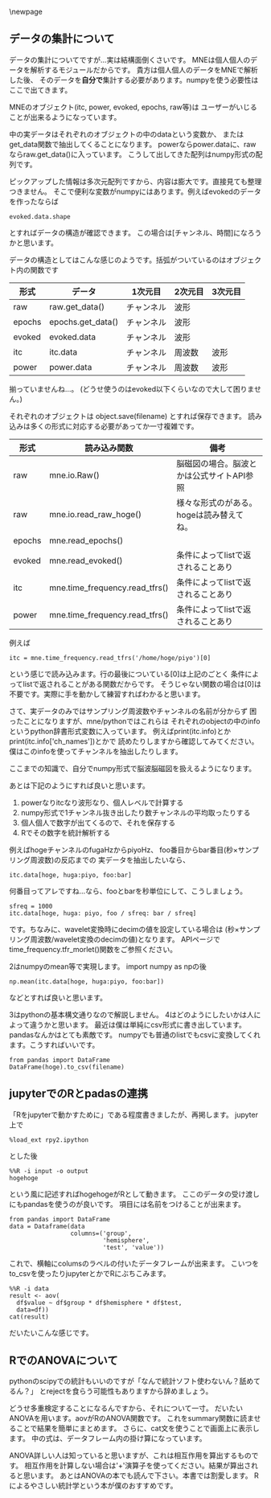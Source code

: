 \newpage

## データの集計について

データの集計についてですが…実は結構面倒くさいです。
MNEは個人個人のデータを解析するモジュールだからです。
貴方は個人個人のデータをMNEで解析した後、
そのデータを**自分で**集計する必要があります。numpyを使う必要性はここで出てきます。

MNEのオブジェクト(itc, power, evoked, epochs, raw等)は
ユーザーがいじることが出来るようになっています。

中の実データはそれぞれのオブジェクトの中のdataという変数か、
またはget_data関数で抽出してくることになります。
powerならpower.dataに、rawならraw.get_data()に入っています。
こうして出してきた配列はnumpy形式の配列です。

ピックアップした情報は多次元配列ですから、内容は膨大です。直接見ても整理つきません。
そこで便利な変数がnumpyにはあります。例えばevokedのデータを作ったならば

```{frame=single}
evoked.data.shape
```

とすればデータの構造が確認できます。
この場合は[チャンネル、時間]になろうかと思います。

データの構造としてはこんな感じのようです。括弧がついているのはオブジェクト内の関数です

| 形式   | データ            | 1次元目    | 2次元目 | 3次元目 |
| --     | --                | --         | --      | --      |
| raw    | raw.get_data()    | チャンネル | 波形    |         |
| epochs | epochs.get_data() | チャンネル | 波形    |         |
| evoked | evoked.data       | チャンネル | 波形    |         |
| itc    | itc.data          | チャンネル | 周波数  | 波形    |
| power  | power.data        | チャンネル | 周波数  | 波形    |
揃っていませんね…。
(どうせ使うのはevoked以下くらいなので大して困りません。)

それぞれのオブジェクトは
object.save(filename)
とすれば保存できます。
読み込みは多くの形式に対応する必要があってか一寸複雑です。

| 形式   | 読み込み関数                   | 備考                                      |
| --     | --                             | --                                        |
| raw    | mne.io.Raw()                   | 脳磁図の場合。脳波とかは公式サイトAPI参照 |
| raw    | mne.io.read_raw_hoge()         | 様々な形式のがある。hogeは読み替えてね。  |
| epochs | mne.read_epochs()              |
| evoked | mne.read_evoked()              | 条件によってlistで返されることあり            |
| itc    | mne.time_frequency.read_tfrs() | 条件によってlistで返されることあり            |
| power  | mne.time_frequency.read_tfrs() | 条件によってlistで返されることあり            |

例えば

```{frame=single}
itc = mne.time_frequency.read_tfrs('/home/hoge/piyo')[0]
```

という感じで読み込みます。行の最後についている[0]は上記のごとく
条件によってlistで返されることがある関数だからです。
そうじゃない関数の場合は[0]は不要です。実際に手を動かして練習すればわかると思います。

さて、実データのみではサンプリング周波数やチャンネルの名前が分からず
困ったことになりますが、mne/pythonではこれらは
それぞれのobjectの中のinfoというpython辞書形式変数に入っています。
例えばprint(itc.info)とかprint(itc.info['ch_names'])とかで
読めたりしますから確認してみてください。僕はこのinfoを使ってチャンネルを抽出したりします。

ここまでの知識で、自分でnumpy形式で脳波脳磁図を扱えるようになります。

あとは下記のようにすれば良いと思います。

1. powerなりitcなり波形なり、個人レベルで計算する
1. numpy形式で1チャンネル抜き出したり数チャンネルの平均取ったりする
1. 個人個人で数字が出てくるので、それを保存する
1. Rでその数字を統計解析する

例えばhogeチャンネルのfugaHzからpiyoHz、
foo番目からbar番目(秒×サンプリング周波数)の反応までの
実データを抽出したいなら、

```{frame=single}
itc.data[hoge, huga:piyo, foo:bar]
```

何番目ってアレですね…なら、fooとbarを秒単位にして、こうしましょう。

```{frame=single}
sfreq = 1000
itc.data[hoge, huga: piyo, foo / sfreq: bar / sfreq]
```


です。ちなみに、wavelet変換時にdecimの値を設定している場合は
(秒×サンプリング周波数/wavelet変換のdecimの値)となります。
APIページでtime_frequency.tfr_morlet()関数をご参照ください。

2はnumpyのmean等で実現します。
import numpy as npの後

```{frame=single}
np.mean(itc.data[hoge, huga:piyo, foo:bar])
```

などとすれば良いと思います。

3はpythonの基本構文通りなので解説しません。
4はどのようにしたいかは人によって違うかと思います。
最近は僕は単純にcsv形式に書き出しています。pandasなんかはとても素敵です。
numpyでも普通のlistでもcsvに変換してくれます。こうすればいいです。

```{frame=single}
from pandas import DataFrame
DataFrame(hoge).to_csv(filename)
```

## jupyterでのRとpadasの連携

「Rをjupyterで動かすために」である程度書きましたが、再掲します。
jupyter上で

```{frame=single}
%load_ext rpy2.ipython
```

とした後

```{frame=single}
%%R -i input -o output
hogehoge
```

という風に記述すればhogehogeがRとして動きます。
ここのデータの受け渡しにもpandasを使うのが良いです。
項目には名前をつけることが出来ます。

```{frame=single}
from pandas import DataFrame
data = Dataframe(data
                 columns=('group',
                          'hemisphere',
                          'test', 'value'))
```

これで、横軸にcolumsのラベルの付いたデータフレームが出来ます。
こいつをto_csvを使ったりjupyterとかでRにぶちこみます。

```{frame=single}
%%R -i data
result <- aov(
  df$value ~ df$group * df$hemisphere * df$test,
  data=df))
cat(result)
```

だいたいこんな感じです。


## RでのANOVAについて

pythonのscipyでの統計もいいのですが「なんで統計ソフト使わないん？舐めてるん？」
とrejectを食らう可能性もありますから辞めましょう。

どうせ多重検定することになるんですから、それについて一寸。
だいたいANOVAを用います。aovがRのANOVA関数です。
これをsummary関数に読ませることで結果を簡単にまとめます。
さらに、cat文を使うことで画面上に表示します。
中の式は、データフレーム内の掛け算になっています。

ANOVA詳しい人は知っていると思いますが、これは相互作用を算出するものです。
相互作用を計算しない場合は'+'演算子を使ってください。結果が算出されると思います。
あとはANOVAの本でも読んで下さい。本書では割愛します。
Rによるやさしい統計学という本が僕のおすすめです。


